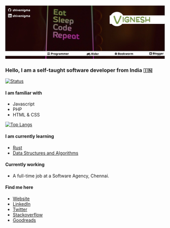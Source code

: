 ![header](https://github.com/shivenigma/shivenigma/blob/master/1500x500.jpeg)
### Hello, I am a self-taught software developer from India 🇮🇳

[![Status](https://github-readme-stats.vercel.app/api?username=shivenigma&show_icons=true&include_all_commits=true&count_private=true&theme=dracula)](https://github.com/shivenigma?tab=repositories)
#### I am familiar with
- Javascript
- PHP
- HTML & CSS

[![Top Langs](https://github-readme-stats.vercel.app/api/top-langs/?username=shivenigma&theme=dracula)](https://github.com/anuraghazra/github-readme-stats)

#### I am currently learning
- [Rust](https://vikky.dev/rust-learning-quest-1)
- [Data Structures and Algorithms](https://vikky.dev/learning-cs-arrays)

#### Currently working 
- A full-time job at a Software Agency, Chennai.

#### Find me here
- [Website](https://vikky.dev/  )
- [LinkedIn](https://www.linkedin.com/in/shivenigma/)
- [Twitter](twitter.com/shivenigma)
- [Stackoverflow](https://stackoverflow.com/users/3098872/vignesh)
- [Goodreads](https://www.goodreads.com/user/show/34664873-vignesh)
